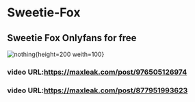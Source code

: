 # Sweetie-Fox
## Sweetie Fox Onlyfans for free
![nothing](https://cdn.maxleak.com/images/DBL728UJEM0AQYKV.jpg){height=200 weith=100}
### video URL:https://maxleak.com/post/976505126974

### video URL:https://maxleak.com/post/877951993623
